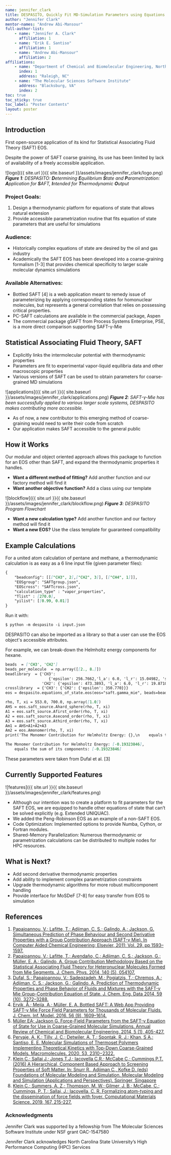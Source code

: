```yaml
---
name: jennifer_clark
title: DESPASITO, Quickly Fit MD-Simulation Parameters using Equations of State 
author: "Jennifer Clark"
mentor-names: "Andrew Abi-Mansour"
full-author-list:
    - name: "Jennifer A. Clark"
      affiliation: 1
    - name: "Erik E. Santiso"
      affiliation: 1
    - name: "Andrew Abi-Mansour"
      affiliation: 2
affiliations:
    - name: "Department of Chemical and Biomolecular Engineering, North Carolina State University"
      index: 1
      address: "Raleigh, NC"
    - name: "The Molecular Sciences Software Institute"
      address: "Blacksburg, VA"
      index: 2
toc: true
toc_sticky: true
toc_label: "Poster Contents"
layout: poster
---
```


## Introduction

First open-source application of its kind for Statistical Associating Fluid Theory (SAFT) EOS.

Despite the power of SAFT coarse graining, its use has been limited by lack of availability of a freely accessible application.

![logo]({{ site.url }}{{ site.baseurl }}/assets/images/jennifer_clark/logo.png)
***Figure 1**: DESPASITO: **D**etermining **E**quilibrium **S**tate and **P**arametrization: **A**pplication for **S**AFT, **I**ntended for **T**hermodynamic **O**utput*

### Project Goals:
1. Design a thermodynamic platform for equations of state that allows natural extension
2. Provide accessible parametrization routine that fits equation of state parameters that are useful for simulations

### Audience:
 - Historically complex equations of state are desired by the oil and gas industry
 - Academically the SAFT EOS has been developed into a coarse-graining formalism [1-3] that provides chemical specificity to larger scale molecular dynamics simulations

### Available Alternatives:
 - Bottled SAFT [4] is a web application meant to remedy issue of parameterizing by applying corresponding states for homonuclear molecules, but represents a general correlation that relies on possessing critical properties.
 - PC-SAFT calculations are available in the commercial package, Aspen
 - The commercial package gSAFT from Process Systems Enterprise, PSE, is a more direct comparison supporting SAFT-γ-Mie

## Statistical Associating Fluid Theory, SAFT

- Explicitly links the intermolecular potential with thermodynamic properties 
- Parameters are fit to experimental vapor-liquid equilibria data and other macroscopic properties
- Various versions of SAFT can be used to obtain parameters for coarse-grained MD simulations

![applications]({{ site.url }}{{ site.baseurl }}/assets/images/jennifer_clark/applications.png)
***Figure 2**: SAFT-γ-Mie has been successfully applied to various larger scale systems, DESPASITO makes contributing more accessible.*

- As of now, a new contributor to this emerging method of coarse-graining would need to write their code from scratch
- Our application makes SAFT accessible to the general public

## How it Works

Our modular and object oriented approach allows this package to function for an EOS other than SAFT, and expand the thermodynamic properties it handles.

 - **Want a different method of fitting?** Add another function and our factory method will find it
 - **Want another objective function?** Add a class using our template

![blockflow]({{ site.url }}{{ site.baseurl }}/assets/images/jennifer_clark/blockflow.png)
***Figure 3**: DESPASITO Program Flowchart*

 - **Want a new calculation type?** Add another function and our factory method will find it
 - **Want a new EOS?** Use the class template for guaranteed compatibility

## Example Calculations

For a united atom calculation of pentane and methane, a thermodynamic calculation is as easy as a 6 line input file (given parameter files):

````markdown
{
    "beadconfig": [[["CH3", 2],["CH2", 3]], [["CH4", 1]]],
    "EOSgroup": "SAFTgroup.json",
    "EOScross": "SAFTcross.json",
    "calculation_type" : "vapor_properties",
    "Tlist" : [270.0],
    "yilist": [[0.99, 0.01]]
}
````

Run it with:

````markdown
$ python -m despasito -i input.json
````

DESPASITO can also be imported as a library so that a user can use the EOS object's accessible attributes.

For example, we can break-down the Helmholtz energy components for hexane.

````markdown
beads  = ['CH3', 'CH2']
beads_per_molecule  = np.array([[2., 8.]])
beadlibrary  = {'CH3':
                   {'epsilon': 256.7662,'l_a': 6.0, 'l_r': 15.04982, 'sigma': 4.077257e-1, 'Sk': 0.5725512, 'Vks': 1, 'mass': 0.015035},
                'CH2': {'epsilon': 473.3893, 'l_a': 6.0, 'l_r': 19.87107, 'sigma': 4.880081e-1, 'Sk': 0.2293202, 'Vks': 1, 'mass': 0.014027}}
crosslibrary  = {'CH3': {'CH2': {'epsilon': 350.770}}}
eos = despasito.equations_of_state.eos(eos="saft.gamma_mie", beads=beads , nui=beads_per_molecule , beadlibrary=beadlibrary , crosslibrary=crosslibrary )

rho, T, xi = 553.0, 700.0, np.array([1.0])
AHS = eos.saft_source.Ahard_sphere(rho, T, xi)
A1 = eos.saft_source.Afirst_order(rho, T, xi)
A2 = eos.saft_source.Asecond_order(rho, T, xi)
A3 = eos.saft_source.Athird_order(rho, T, xi)
Am1 = AHS+A1+A2+A3
Am2 = eos.Amonomer(rho, T, xi)
print('The Monomer Contribution for Helmholtz Energy: {},\n    equals the sum of its components: {}'.format(Am2,Am1))

The Monomer Contribution for Helmholtz Energy: [-0.19323846],
    equals the sum of its components: [-0.19323846]
````

These parameters were taken from Dufal et al. [3] 

## Currently Supported Features

![features]({{ site.url }}{{ site.baseurl }}/assets/images/jennifer_clark/features.png)

- Although our intention was to create a platform to fit parameters for the SAFT EOS, we are equipped to handle other equations of state that can’t be solved explicitly (e.g. Extended UNIQUAC).
- We added the Peng-Robinson EOS as an example of a non-SAFT EOS.
- Code Optimization: Implemented options to provide Numba, Cython, or Fortran modules.
- Shared-Memory Parallelization: Numerous thermodynamic or parametrization calculations can be distributed to multiple nodes for HPC resources.

## What is Next?

- Add second derivative thermodynamic properties 
- Add ability to implement complex parametrization constraints 
- Upgrade thermodynamic algorithms for more robust multicomponent handling
- Provide interface for MoSDeF [7-8] for easy transfer from EOS to simulation

## References
1. [Papaioannou, V.; Lafitte, T.; Adjiman, C. S.; Galindo, A.; Jackson, G. Simultaneous Prediction of Phase Behaviour and Second Derivative Properties with a Group Contribution Approach (SAFT-γ Mie). In Computer Aided Chemical Engineering; Elsevier, 2011; Vol. 29, pp 1593–1597.](https://doi.org/10.1016/B978-0-444-54298-4.50097-0)
2. [Papaioannou, V.; Lafitte, T.; Avendaño, C.; Adjiman, C. S.; Jackson, G.; Müller, E. A.; Galindo, A. Group Contribution Methodology Based on the Statistical Associating Fluid Theory for Heteronuclear Molecules Formed from Mie Segments. J. Chem. Phys. 2014, 140 (5), 054107.](https://doi.org/10.1063/1.4851455)
3. [Dufal, S.; Papaioannou, V.; Sadeqzadeh, M.; Pogiatzis, T.; Chremos, A.; Adjiman, C. S.; Jackson, G.; Galindo, A. Prediction of Thermodynamic Properties and Phase Behavior of Fluids and Mixtures with the SAFT-γ Mie Group-Contribution Equation of State. J. Chem. Eng. Data 2014, 59 (10), 3272–3288.](https://doi.org/10.1021/je500248h)
4. [Ervik, Å.; Mejía, A.; Müller, E. A. Bottled SAFT: A Web App Providing SAFT-γ Mie Force Field Parameters for Thousands of Molecular Fluids. J. Chem. Inf. Model. 2016, 56 (9), 1609–1614.](https://doi.org/10.1021/acs.jcim.6b00149)
5. [Müller EA; Jackson G. Force-Field Parameters from the SAFT-γ Equation of State for Use in Coarse-Grained Molecular Simulations. Annual Review of Chemical and Biomolecular Engineering. 2014, 5 (1), 405-427.](https://doi.org/10.1146/annurev-chembioeng-061312-103314)
6. [Pervaje, A. K.; Tilly, J. C.; Detwiler, A. T.; Spontak, R. J.; Khan, S A.; Santiso, E. E. Molecular Simulations of Thermoset Polymers Implementing Theoretical Kinetics with Top-Down Coarse-Grained Models. Macromolecules. 2020, 53, 2310−2322.](https://dx.doi.org/10.1021/acs.macromol.9b02255)
7. [Klein C.; Sallai J.; Jones T.J.; Iacovella C.R.; McCabe C.; Cummings P.T. (2016) A Hierarchical, Component Based Approach to Screening Properties of Soft Matter. In: Snurr R., Adjiman C., Kofke D. (eds) Foundations of Molecular Modeling and Simulation. Molecular Modeling and Simulation (Applications and Perspectives). Springer, Singapore](https://doi.org/10.1007/978-981-10-1128-3_5)
8. [Klein C.; Summers, A. Z.; Thompson, M. W.; Gilmer, J. B.; McCabe, C.; Cummings, P. T.; Sallai, J.; Iacovella, C. R. Formalizing atom-typing and the dissemination of force fields with foyer. Computational Materials Science. 2019, 167, 215-227.](https://doi.org/10.1016/j.commatsci.2019.05.026)

### Acknowledgments

Jennifer Clark was supported by a fellowship from The Molecular Sciences Software Institute under NSF grant OAC-1547580

Jennifer Clark acknowledges North Carolina State University’s High Performance Computing (HPC) Services
